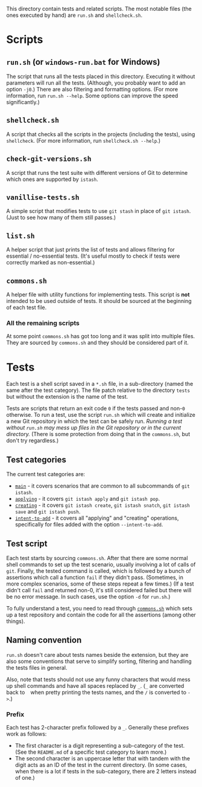 This directory contain tests and related scripts.
The most notable files (the ones executed by hand) are `run.sh` and `shellcheck.sh`.


# Scripts

## `run.sh` (or `windows-run.bat` for Windows)

The script that runs all the tests placed in this directory.
Executing it without parameters will run all the tests.
(Although, you probably want to add an option `-j0`.)
There are also filtering and formatting options.
(For more information, run `run.sh --help`. Some options can improve the speed significantly.)

## `shellcheck.sh`

A script that checks all the scripts in the projects (including the tests), using `shellcheck`.
(For more information, run `shellcheck.sh --help`.)

## `check-git-versions.sh`

A script that runs the test suite with different versions of Git to determine which ones are supported by `istash`.

## `vanillise-tests.sh`

A simple script that modifies tests to use `git stash` in place of `git istash`.
(Just to see how many of them still passes.)

## `list.sh`
A helper script that just prints the list of tests and allows filtering for essential / no-essential tests.
(It's useful mostly to check if tests were correctly marked as non-essential.)

## `commons.sh`

A helper file with utility functions for implementing tests.
This script is **not** intended to be used outside of tests.
It should be sourced at the beginning of each test file.

### All the remaining scripts

At some point `commons.sh` has got too long and it was split into multiple files.
They are sourced by `commons.sh` and they should be considered part of it.


# Tests

Each test is a shell script saved in a `*.sh` file, in a sub-directory (named the same after the test category).
The file patch relative to the directory `tests` but without the extension is the name of the test.

Tests are scripts that return an exit code `0` if the tests passed and non-`0` otherwise.
To run a test, use the script `run.sh` which will create and initialize a new Git repository in which the test can be safely run.
*Running a test without `run.sh` may mess up files in the Git repository or in the current directory.*
(There is some protection from doing that in the `commons.sh`, but don't try regardless.)

## Test categories

The current test categories are:
- [`main`](./main/README.md) - it covers scenarios that are common to all subcommands of `git istash`.
- [`applying`](./applying/README.md) - it covers `git istash apply` and `git istash pop`.
- [`creating`](./creating/README.md) - it covers `git istash create`, `git istash snatch`, `git istash save` and `git istash push`.
- [`intent-to-add`](./intent-to-add/README.md) - it covers all "applying" and "creating" operations, specifically for files added with the option `--intent-to-add`.

## Test script

Each test starts by sourcing `commons.sh`.
After that there are some normal shell commands to set up the test scenario, usually involving a lot of calls of `git`.
Finally, the tested command is called, which is followed by a bunch of assertions which call a function `fail` if they didn't pass.
(Sometimes, in more complex scenarios, some of these steps repeat a few times.)
(If a test didn't call `fail` and returned non-0, it's still considered failed but there will be no error message. In such cases, use the option `-d` for `run.sh`.)

To fully understand a test, you need to read through [`commons.sh`](./commons.sh) which sets up a test repository and contain the code for all the assertions (among other things).

## Naming convention

`run.sh` doesn't care about tests names beside the extension, but they are also some conventions that serve to simplify sorting, filtering and handling the tests files in general.

Also, note that tests should not use any funny characters that would mess up shell commands and have all spaces replaced by `_`.
(`_` are converted back to ` ` when pretty printing the tests names, and the `/` is converted to ` -> `.)

### Prefix
Each test has 2-character prefix followed by a `_`.
Generally these prefixes work as follows:
- The first character is a digit representing a sub-category of the test.
  (See the `README.md` of a specific test category to learn more.)
- The second character is an uppercase letter that with tandem with the digit acts as an ID of the test in the current directory.
  (In some cases, when there is a lot if tests in the sub-category, there are 2 letters instead of one.)
